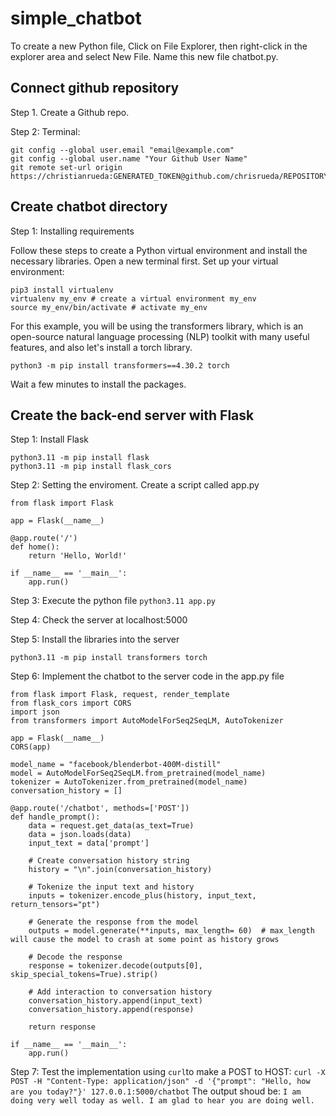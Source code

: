 # simple_chatbot
To create a new Python file, Click on File Explorer, then right-click in the explorer area and select New File. Name this new file chatbot.py.
## Connect github repository
Step 1. Create a Github repo.

Step 2: Terminal:
```
git config --global user.email "email@example.com"
git config --global user.name "Your Github User Name"
git remote set-url origin https://christianrueda:GENERATED_TOKEN@github.com/chrisrueda/REPOSITORY_NAME.git
```
## Create chatbot directory
Step 1: Installing requirements

Follow these steps to create a Python virtual environment and install the necessary libraries. Open a new terminal first.
Set up your virtual environment:

    pip3 install virtualenv 
    virtualenv my_env # create a virtual environment my_env
    source my_env/bin/activate # activate my_env

For this example, you will be using the transformers library, which is an open-source natural language processing (NLP) toolkit with many useful features, and also let's install a torch library.

    python3 -m pip install transformers==4.30.2 torch

Wait a few minutes to install the packages.

## Create the back-end server with Flask
Step 1: Install Flask
```
python3.11 -m pip install flask
python3.11 -m pip install flask_cors
```
Step 2: Setting the enviroment. Create a script called app.py
```
from flask import Flask

app = Flask(__name__)

@app.route('/')
def home():
    return 'Hello, World!'

if __name__ == '__main__':
    app.run()
```
Step 3: Execute the python file
`python3.11 app.py`

Step 4: Check the server at localhost:5000

Step 5: Install the libraries into the server
```
python3.11 -m pip install transformers torch
```
Step 6: Implement the chatbot to the server code in the app.py file
```
from flask import Flask, request, render_template
from flask_cors import CORS
import json
from transformers import AutoModelForSeq2SeqLM, AutoTokenizer

app = Flask(__name__)
CORS(app)

model_name = "facebook/blenderbot-400M-distill"
model = AutoModelForSeq2SeqLM.from_pretrained(model_name)
tokenizer = AutoTokenizer.from_pretrained(model_name)
conversation_history = []

@app.route('/chatbot', methods=['POST'])
def handle_prompt():
    data = request.get_data(as_text=True)
    data = json.loads(data)
    input_text = data['prompt']

    # Create conversation history string
    history = "\n".join(conversation_history)

    # Tokenize the input text and history
    inputs = tokenizer.encode_plus(history, input_text, return_tensors="pt")

    # Generate the response from the model
    outputs = model.generate(**inputs, max_length= 60)  # max_length will cause the model to crash at some point as history grows

    # Decode the response
    response = tokenizer.decode(outputs[0], skip_special_tokens=True).strip()

    # Add interaction to conversation history
    conversation_history.append(input_text)
    conversation_history.append(response)

    return response

if __name__ == '__main__':
    app.run()
```
Step 7: Test the implementation using `curl`to make a POST to HOST:
`curl -X POST -H "Content-Type: application/json" -d '{"prompt": "Hello, how are you today?"}' 127.0.0.1:5000/chatbot`
The output shoud be: `I am doing very well today as well. I am glad to hear you are doing well.`
